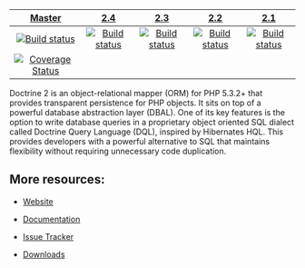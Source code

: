| [Master][Master] | [2.4][2.4] | [2.3][2.3] | [2.2][2.2] | [2.1][2.1] |
|:----------------:|:----------:|:----------:|:----------:|:----------:|
| [![Build status][Master image]][Master] | [![Build status][2.4 image]][2.4] | [![Build status][2.3 image]][2.3] | [![Build status][2.2 image]][2.2] | [![Build status][2.1 image]][2.1] |
| [![Coverage Status][Master coverage image]][Master coverage] |

Doctrine 2 is an object-relational mapper (ORM) for PHP 5.3.2+ that provides transparent persistence
for PHP objects. It sits on top of a powerful database abstraction layer (DBAL). One of its key features
is the option to write database queries in a proprietary object oriented SQL dialect called Doctrine Query Language (DQL),
inspired by Hibernates HQL. This provides developers with a powerful alternative to SQL that maintains flexibility
without requiring unnecessary code duplication.

## More resources:

* [Website](http://www.doctrine-project.org)
* [Documentation](http://docs.doctrine-project.org/projects/doctrine-orm/en/latest/index.html)
* [Issue Tracker](http://www.doctrine-project.org/jira/browse/DDC)
* [Downloads](http://github.com/doctrine/doctrine2/downloads)

  [Master image]: https://secure.travis-ci.org/doctrine/doctrine2.png?branch=master
  [Master]: http://travis-ci.org/doctrine/doctrine2
  [Master coverage image]: https://coveralls.io/repos/doctrine/doctrine2/badge.png?branch=master
  [Master coverage]: https://coveralls.io/r/doctrine/doctrine2?branch=master
  [2.4 image]: https://secure.travis-ci.org/doctrine/doctrine2.png?branch=2.4
  [2.4]: https://github.com/doctrine/doctrine2/tree/2.4
  [2.3 image]: https://secure.travis-ci.org/doctrine/doctrine2.png?branch=2.3
  [2.3]: https://github.com/doctrine/doctrine2/tree/2.3
  [2.2 image]: https://secure.travis-ci.org/doctrine/doctrine2.png?branch=2.2
  [2.2]: https://github.com/doctrine/doctrine2/tree/2.2
  [2.1 image]: https://secure.travis-ci.org/doctrine/doctrine2.png?branch=2.1.x
  [2.1]: https://github.com/doctrine/doctrine2/tree/2.1.x
